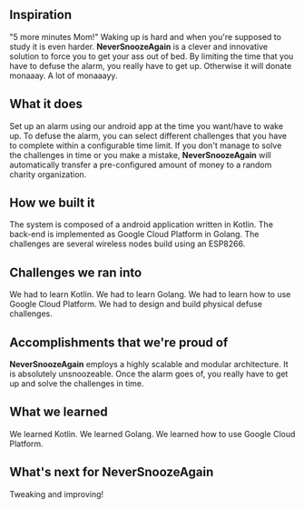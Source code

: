 ## Inspiration
"5 more minutes Mom!" 
Waking up is hard and when you're supposed to study it is even harder.
**NeverSnoozeAgain** is a clever and innovative solution to force you to get your ass out of bed.
By limiting the time that you have to defuse the alarm, you really have to get up. 
Otherwise it will donate monaaay.
A lot of monaaayy.


## What it does
Set up an alarm using our android app at the time you want/have to wake up. 
To defuse the alarm, you can select different challenges that you have to complete within a configurable time limit.
If you don't manage to solve the challenges in time or you make a mistake, **NeverSnoozeAgain** will automatically transfer a pre-configured amount of money to a random charity organization.

## How we built it
The system is composed of a android application written in Kotlin.
The back-end is implemented as Google Cloud Platform in Golang.
The challenges are several wireless nodes build using an ESP8266.

## Challenges we ran into
We had to learn Kotlin.
We had to learn Golang.
We had to learn how to use Google Cloud Platform.
We had to design and build physical defuse challenges.

## Accomplishments that we're proud of
**NeverSnoozeAgain** employs a highly scalable and modular architecture.
It is absolutely unsnoozeable. Once the alarm goes of, you really have to get up and solve the challenges in time.


## What we learned
We learned Kotlin.
We learned Golang.
We learned how to use Google Cloud Platform.

## What's next for NeverSnoozeAgain
Tweaking and improving!



